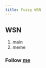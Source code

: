 ```yaml
---
title: Fuzzy WSN
---
```


## WSN

1. main 
2. meme <issue1>

### Follow [me](https://github.com/ductnn)